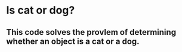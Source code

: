 <h1> Is cat or dog?</h1>
<h2> This code solves the provlem of determining whether an object is a cat or a dog.</h2>
<h2></h2>
